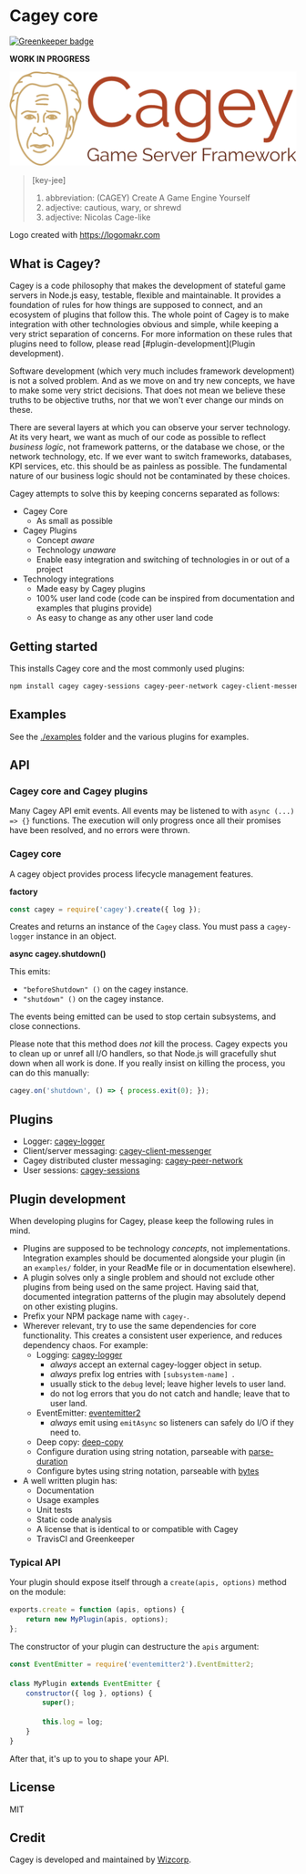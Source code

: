 # Cagey core

[![Greenkeeper badge](https://badges.greenkeeper.io/cagey-framework/cagey.svg)](https://greenkeeper.io/)

**WORK IN PROGRESS**

![Cagey Logo](./logo.png)

> [key-jee]
> 1. abbreviation: (CAGEY) Create A Game Engine Yourself
> 2. adjective: cautious, wary, or shrewd
> 3. adjective: Nicolas Cage-like

Logo created with https://logomakr.com

## What is Cagey?

Cagey is a code philosophy that makes the development of stateful game servers in Node.js easy, testable, flexible and
maintainable. It provides a foundation of rules for how things are supposed to connect, and an ecosystem of plugins that
follow this. The whole point of Cagey is to make integration with other technologies obvious and simple, while keeping a
very strict separation of concerns. For more information on these rules that plugins need to follow, please read
[#plugin-development](Plugin development).

Software development (which very much includes framework development) is not a solved problem. And as we move on and try
new concepts, we have to make some very strict decisions. That does not mean we believe these truths to be objective
truths, nor that we won't ever change our minds on these.

There are several layers at which you can observe your server technology. At its very heart, we want as much of our code
as possible to reflect *business logic*, not framework patterns, or the database we chose, or the network technology,
etc. If we ever want to switch frameworks, databases, KPI services, etc. this should be as painless as possible. The
fundamental nature of our business logic should not be contaminated by these choices.

Cagey attempts to solve this by keeping concerns separated as follows:

- Cagey Core
  - As small as possible
- Cagey Plugins
  - Concept *aware*
  - Technology *unaware*
  - Enable easy integration and switching of technologies in or out of a project
- Technology integrations
  - Made easy by Cagey plugins
  - 100% user land code (code can be inspired from documentation and examples that plugins provide)
  - As easy to change as any other user land code

## Getting started

This installs Cagey core and the most commonly used plugins:

```sh
npm install cagey cagey-sessions cagey-peer-network cagey-client-messenger
```

## Examples

See the [./examples](./examples) folder and the various plugins for examples.

## API

### Cagey core and Cagey plugins

Many Cagey API emit events. All events may be listened to with `async (...) => {}` functions. The execution will only
progress once all their promises have been resolved, and no errors were thrown.

### Cagey core

A cagey object provides process lifecycle management features.

**factory**

```js
const cagey = require('cagey').create({ log });
```

Creates and returns an instance of the `Cagey` class. You must pass a `cagey-logger` instance in an object.

**async cagey.shutdown()**

This emits:

- `"beforeShutdown" ()` on the cagey instance.
- `"shutdown" ()` on the cagey instance.

The events being emitted can be used to stop certain subsystems, and close connections.

Please note that this method does *not* kill the process. Cagey expects you to clean up or unref all I/O handlers, so
that Node.js will gracefully shut down when all work is done. If you really insist on killing the process, you can do
this manually:

```js
cagey.on('shutdown', () => { process.exit(0); });
```

## Plugins

- Logger: [cagey-logger](https://www.npmjs.com/package/cagey-logger)
- Client/server messaging: [cagey-client-messenger](https://www.npmjs.com/package/cagey-client-messenger)
- Cagey distributed cluster messaging: [cagey-peer-network](https://www.npmjs.com/package/cagey-peer-network)
- User sessions: [cagey-sessions](https://www.npmjs.com/package/cagey-sessions)

## Plugin development

When developing plugins for Cagey, please keep the following rules in mind.

- Plugins are supposed to be technology *concepts*, not implementations. Integration examples should be documented
  alongside your plugin (in an `examples/` folder, in your ReadMe file or in documentation elsewhere).
- A plugin solves only a single problem and should not exclude other plugins from being used on the same project.
  Having said that, documented integration patterns of the plugin may absolutely depend on other existing plugins.
- Prefix your NPM package name with `cagey-`.
- Wherever relevant, try to use the same dependencies for core functionality. This creates a consistent user experience,
  and reduces dependency chaos. For example:
  - Logging: [cagey-logger](https://www.npmjs.com/package/cagey-logger)
    - *always* accept an external cagey-logger object in setup.
    - *always* prefix log entries with `[subsystem-name] `.
    - usually stick to the `debug` level; leave higher levels to user land.
    - do not log errors that you do not catch and handle; leave that to user land.
  - EventEmitter: [eventemitter2](https://www.npmjs.com/package/eventemitter2)
    - *always* emit using `emitAsync` so listeners can safely do I/O if they need to.
  - Deep copy: [deep-copy](https://www.npmjs.com/package/deep-copy)
  - Configure duration using string notation, parseable with [parse-duration](https://www.npmjs.com/package/parse-duration)
  - Configure bytes using string notation, parseable with [bytes](https://www.npmjs.com/package/bytes)
- A well written plugin has:
  - Documentation
  - Usage examples
  - Unit tests
  - Static code analysis
  - A license that is identical to or compatible with Cagey
  - TravisCI and Greenkeeper

### Typical API

Your plugin should expose itself through a `create(apis, options)` method on the module:

```js
exports.create = function (apis, options) {
	return new MyPlugin(apis, options);
};
```

The constructor of your plugin can destructure the `apis` argument:

```js
const EventEmitter = require('eventemitter2').EventEmitter2;

class MyPlugin extends EventEmitter {
    constructor({ log }, options) {
        super();

        this.log = log;
    }
}
```

After that, it's up to you to shape your API.


## License

MIT

## Credit

Cagey is developed and maintained by [Wizcorp](https://wizcorp.jp/).
